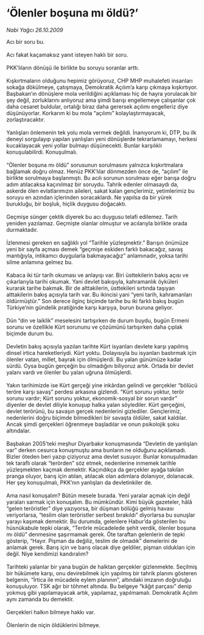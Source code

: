 # ‘Ölenler boşuna mı öldü?’

*Nabi Yağcı 26.10.2009*

<div class="taraf_structure_2col_1zq">
<div class="margen_n">



 <p>Acı bir soru bu. <br/><br/>Acı fakat kaçamaksız yanıt isteyen haklı bir soru. <br/><br/>PKK’lıların dönüşü ile birlikte bu soruyu soranlar arttı. <br/><br/>Kışkırtmaların olduğunu hepimiz görüyoruz, CHP MHP muhalefeti insanları sokağa dökülmeye, çatışmaya, Demokratik Açılım’a karşı çıkmaya kışkırtıyor. Başbakan’ın dönüşlere mola verildiğini açıklaması hiç de hayra yorulacak bir şey değil, zorluklarını anlıyoruz ama şimdi barışı engellemeye çalışanlar çok daha cesaret buldular, ortalığı biraz daha gerersek açılımı engelleriz diye düşünüyorlar. Korkarım ki bu mola “açılımı” kolaylaştırmayacak, zorlaştıracaktır. <br/><br/>Yanlışları önlemenin tek yolu mola vermek değildi. İnanıyorum ki, DTP, bu ilk deneyi sorgulayıp yapılan yanlışları yeni dönüşlerde tekrarlamamayı, herkesi kucaklayacak yeni yollar bulmayı düşünecekti. Bunlar karşılıklı konuşulabilirdi. Konuşulmalı. <br/><br/>“Ölenler boşuna mı öldü” sorusunun sorulmasını yalnızca kışkırtmalara bağlamak doğru olmaz. Henüz PKK’lılar dönmezden önce de, “açılım” ile birlikte sorulmaya başlanmıştı. Bu acılı sorunun sorulması eğer barışa doğru adım atılacaksa kaçınılmaz bir soruydu. Tahrik edenler olmasaydı da, askerde ölen evlatlarımızın aileleri, sakat kalan gençlerimiz, yetimlerimiz bu soruyu en azından içlerinden soracaklardı. Ne yapılsa da bir yürek burukluğu, bir boşluk, hiçlik duygusu doğacaktı. <br/><br/>Geçmişe sünger çektik diyerek bu acı duygusu telafi edilemez. Tarih yeniden yazılamaz. Geçmişte olanlar olmuştur ve acılarıyla birlikte orada durmaktadır. <br/><br/>İzlenmesi gereken en sağlıklı yol “Tarihle yüzleşmektir.” Barışın önümüze yeni bir sayfa açması demek “geçmişe eskiden farklı bakacağız, savaş mantığıyla, intikamcı duygularla bakmayacağız” anlamınadır, yoksa tarihi silme anlamına gelmez bu. <br/><br/>Kabaca iki tür tarih okuması ve anlayışı var. Biri üsttekilerin bakış açısı ve çıkarlarıyla tarihi okumak. Yani devlet bakışıyla, kahramanlık öyküleri kurarak tarihe bakmak. Bir de alttakilerin, üsttekileri sırtında taşıyan alttakilerin bakış açısıyla tarih var. Bu ikincisi yani “yeni tarih, kahramanları öldürmüştür.” Son derece ilginç biçimde tarihe bu iki farklı bakış bugün Türkiye’nin gündelik pratiğinde karşı karşıya, burun buruna geliyor. <br/><br/>Dün “din ve laiklik” meselesini tartışırken de durum buydu, bugün Ermeni sorunu ve özellikle Kürt sorununu ve çözümünü tartışırken daha çıplak biçimde durum bu. <br/><br/>Devletin bakış açısıyla yazılan tarihte Kürt isyanları devlete karşı yapılmış dinsel irtica hareketleriydi. Kürt yoktu. Dolayısıyla bu isyanları bastırmak için ölenler vatan, millet, bayrak için ölmüşlerdi. Bu yalan günümüze kadar sürdü. Oysa bugün gerçeğin bu olmadığını biliyoruz artık. Ortada bir devlet yalanı vardı ve ölenler bu yalan uğruna ölmüşlerdi. <br/><br/>Yakın tarihimizde ise Kürt gerçeği yine inkârdan gelindi ve gerçekler “bölücü teröre karşı savaş” perdesi arkasına gizlendi. “Kürt sorunu yoktur, terör sorunu vardır; Kürt sorunu yoktur, ekonomik-sosyal bir sorun vardır” diyenler de devlet diliyle konuşup halka yalan söylediler. Kürt gerçeğini, devlet terörünü, bu savaşın gerçek nedenlerini gizlediler. Gençlerimiz, nedenlerini doğru biçimde bilmedikleri bir savaşta öldüler, sakat kaldılar. Ancak şimdi gerçekleri öğrenmeye başladılar ve onun psikolojik şoku altındalar. <br/><br/>Başbakan 2005’teki meşhur Diyarbakır konuşmasında “Devletin de yanlışları var” derken cesurca konuşmuştu ama bunların ne olduğunu açıklamadı. Bizler öteden beri yazıp çiziyoruz ama devlet susuyor. Bunlar konuşulmadan tek taraflı olarak “terörden” söz etmek, nedenlerine inmemek tarihle yüzleşmekten kaçmak demektir. Kaçındıkça da gerçekler ayağa takılan pranga oluyor, barış için atılan, atılacak olan adımlara dolanıyor, dolanacak. Her şey konuşulmalı, PKK’nın yanlışları da devletinkiler de. <br/><br/>Ama nasıl konuşalım? Bütün mesele burada. Yeni yaralar açmak için değil yaraları sarmak için konuşalım. Bu mümkündür. Kimi büyük gazeteler, hâlâ “gelen teröristler” diye yazıyorsa, bir düşman bölüğü gelmiş havası veriyorlarsa, “teslim olan teröristler serbest bırakıldı” diyorlarsa bu sunuşlar yarayı kaşımak demektir. Bu durumda, gelenlere Habur’da gösterilen bu hüsnükabule tepki olarak, “Terörle mücadelede şehit verdik, ölenler boşuna mı öldü” denmesine şaşırmamak gerek. Öte taraftan gelenlerin de tepki gösterip, “Hayır. Pişman da değiliz, teslim de olmadık” demelerini de anlamak gerek. Barış için ve barış olacak diye geldiler, pişman oldukları için değil. Niye kendimizi kandıralım? <br/><br/>Tarihteki yalanlar bir yana bugün de halktan gerçekler gizlenmekte. Seçilmiş bir hükümete karşı, onu devirebilmek için yapılmış bir tahrik planını gösteren belgenin, “İrtica ile mücadele eylem planının”, altındaki imzanın doğruluğu konuşuluyor. TSK ağır bir töhmet altında. Bu belgeye “kâğıt parçası” denip yokmuş gibi yapılamayacak artık, yapılamaz, yapılmamalı. Demokratik Açılım aynı zamanda bu demektir. <br/><br/>Gerçekleri halkın bilmeye hakkı var. <br/><br/>Ölenlerin de niçin öldüklerini bilmeye.</p>
<br/>
<br/>
<br/>



<br/>


<div id="taraf_not">
</div>

</div>


</div>
